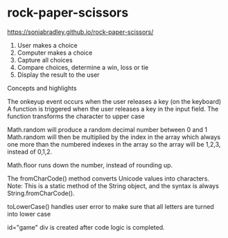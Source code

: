 # rock-paper-scissors
https://soniabradley.github.io/rock-paper-scissors/

1.  User makes a choice
2.  Computer makes a choice
3.  Capture all choices
4.  Compare choices, determine a win, loss or tie
5.  Display the result to the user

Concepts and highlights

<!-- <script type="text/javascript">
    document.onkeyup = function() {
        alert("working");
    } -->

The onkeyup event occurs when the user releases a key (on the keyboard)
A function is triggered when the user releases a key in the input field. The function transforms the character to upper case

Math.random will produce a random decimal number between 0 and 1
Math.random will then be multiplied by the index in the array which always one more than the numbered indexes in the array so the array will be 1,2,3, instead of 0,1,2.

Math.floor runs down the number, instead of rounding up.

The fromCharCode() method converts Unicode values into characters.
Note: This is a static method of the String object, and the syntax is always String.fromCharCode().

toLowerCase() handles user error to make sure that all letters are turned into lower case

id="game" div is created after code logic is completed.